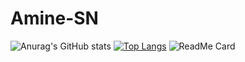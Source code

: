 # Amine-SN

![Anurag's GitHub stats](https://github-readme-stats.vercel.app/api?username=Aminos7&show_icons=true&theme=radical)
[![Top Langs](https://github-readme-stats.vercel.app/api/top-langs/?username=Aminos7&layout=compact)](https://github.com/anuraghazra/github-readme-stats)
![ReadMe Card](https://github-readme-stats.vercel.app/api/pin/?username=YourUsername&repo=YourRepositoryName)





